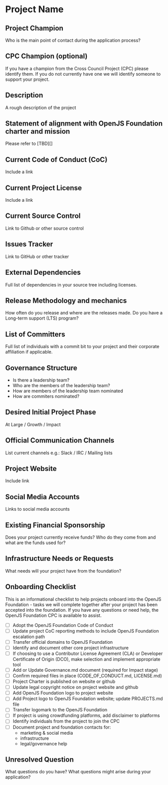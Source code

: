 # Project Name

## Project Champion

Who is the main point of contact during the application process?

## CPC Champion (optional)

If you have a champion from the Cross Council Project (CPC) please identify them. If you do not currently have one we will identify someone to support your project.

## Description

A rough description of the project

## Statement of alignment with OpenJS Foundation charter and mission

Please refer to [TBD][]

## Current Code of Conduct (CoC)

Include a link

## Current Project License

Include a link

## Current Source Control

Link to Github or other source control

## Issues Tracker

Link to GitHub or other tracker

## External Dependencies

Full list of dependencies in your source tree including licenses.

## Release Methodology and mechanics

How often do you release and where are the releases made. Do you have a Long-term support (LTS) program?

## List of Committers

Full list of individuals with a commit bit to your project and their corporate affiliation if applicable.

## Governance Structure

* Is there a leadership team?
* Who are the members of the leadership team?
* How are members of the leadership team nominated
* How are commiters nominated?

## Desired Initial Project Phase

At Large / Growth / Impact

## Official Communication Channels

List current channels e.g.: Slack / IRC / Mailing lists

## Project Website

Include link

## Social Media Accounts

Links to social media accounts

## Existing Financial Sponsorship

Does your project currently receive funds? Who do they come from and what are the funds used for?

## Infrastructure Needs or Requests

What needs will your project have from the foundation?

## Onboarding Checklist

This is an informational checklist to help projects onboard into the OpenJS Foundation - tasks we will complete together after your project has been accepted into the foundation. If you have any questions or need help, the OpenJS Foundation CPC is available to assist.

- [ ] Adopt the OpenJS Foundation Code of Conduct
- [ ] Update project CoC reporting methods to include OpenJS Foundation escalation path
- [ ] Transfer official domains to OpenJS Foundation
- [ ] Identify and document other core project infrastructure
- [ ] If choosing to use a Contributor License Agreement (CLA) or Developer Certificate of Origin (DCO),
      make selection and implement appropriate tool
- [ ] Add or Update Governance.md document (required for Impact stage)
- [ ] Confirm required files in place (CODE_OF_CONDUCT.md, LICENSE.md)
- [ ] Project Charter is published on website or github
- [ ] Update legal copyright notice on project website and github
- [ ] Add OpenJS Foundation logo to project website
- [ ] Add Project logo to OpenJS Foundation website; update PROJECTS.md file
- [ ] Transfer logomark to the OpenJS Foundation
- [ ] If project is using crowdfunding platforms, add disclaimer to platforms
- [ ] Identify individuals from the project to join the CPC
- [ ] Document project and foundation contacts for:
  * marketing & social media
  * infrastructure
  * legal/governance help

## Unresolved Question

What questions do you have? What questions might arise during your application?
